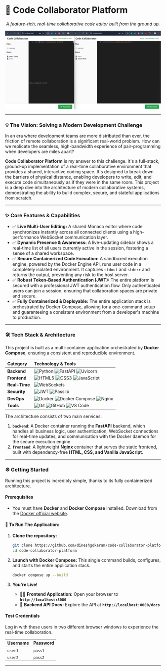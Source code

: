 # 🚀 Code Collaborator Platform

<p align="center">
  <em>A feature-rich, real-time collaborative code editor built from the ground up.</em>
</p>

<p align="center">
  <a href="https://drive.google.com/file/d/1NXRpKhbyfCfVT0gpggytke_fYasEjraD/view?usp=sharing" target="_blank">
    <img src="./demo_thumbnail.png" alt="Link to Project Demo Video" width="800"/>
  </a>
</p>

---

### 💡 The Vision: Solving a Modern Development Challenge

In an era where development teams are more distributed than ever, the friction of remote collaboration is a significant real-world problem. How can we replicate the seamless, high-bandwidth experience of pair-programming when developers are miles apart?

**Code Collaborator Platform** is my answer to this challenge. It's a full-stack, ground-up implementation of a real-time collaborative environment that provides a shared, interactive coding space. It's designed to break down the barriers of physical distance, enabling developers to write, edit, and execute code simultaneously as if they were in the same room. This project is a deep dive into the architecture of modern collaborative systems, demonstrating the ability to build complex, secure, and stateful applications from scratch.

---

### ✨ Core Features & Capabilities

*   ✅ **Live Multi-User Editing:** A shared Monaco editor where code synchronizes instantly across all connected clients using a high-performance WebSocket communication layer.
*   ✅ **Dynamic Presence & Awareness:** A live-updating sidebar shows a real-time list of all users currently active in the session, fostering a sense of a shared workspace.
*   ✅ **Secure Containerized Code Execution:** A sandboxed execution engine, powered by the Docker Engine API, runs user code in a completely isolated environment. It captures `stdout` and `stderr` and returns the output, preventing any risk to the host server.
*   ✅ **Robust Token-Based Authentication (JWT):** The entire platform is secured with a professional JWT authentication flow. Only authenticated users can join a session, ensuring that collaboration spaces are private and secure.
*   ✅ **Fully Containerized & Deployable:** The entire application stack is orchestrated by Docker Compose, allowing for a one-command setup and guaranteeing a consistent environment from a developer's machine to production.

---

### 🛠️ Tech Stack & Architecture

This project is built as a multi-container application orchestrated by **Docker Compose**, ensuring a consistent and reproducible environment.

| Category   | Technology & Tools                                                                                                                                                                                                                                                         |
| :--------- | :------------------------------------------------------------------------------------------------------------------------------------------------------------------------------------------------------------------------------------------------------------------------- |
| **Backend**  | <img src="https://img.shields.io/badge/Python-3776AB?style=for-the-badge&logo=python&logoColor=white" alt="Python"/> <img src="https://img.shields.io/badge/FastAPI-009688?style=for-the-badge&logo=fastapi" alt="FastAPI"/> <img src="https://img.shields.io/badge/Uvicorn-05998b?style=for-the-badge&logo=python" alt="Uvicorn"/>                                                                                                                                                    |
| **Frontend** | <img src="https://img.shields.io/badge/HTML5-E34F26?style=for-the-badge&logo=html5&logoColor=white" alt="HTML5"/> <img src="https://img.shields.io/badge/CSS3-1572B6?style=for-the-badge&logo=css3&logoColor=white" alt="CSS3"/> <img src="https://img.shields.io/badge/JavaScript-F7DF1E?style=for-the-badge&logo=javascript&logoColor=black" alt="JavaScript"/> |
| **Real-Time**| <img src="https://img.shields.io/badge/WebSockets-010101?style=for-the-badge" alt="WebSockets"/>                                                                                                                                                                                 |
| **Security** | <img src="https://img.shields.io/badge/JWT-000000?style=for-the-badge&logo=JSON%20web%20tokens" alt="JWT"/> <img src="https://img.shields.io/badge/Passlib-222222?style=for-the-badge" alt="Passlib"/>                                                                                                                                                         |
| **DevOps**   | <img src="https://img.shields.io/badge/Docker-2496ED?style=for-the-badge&logo=docker&logoColor=white" alt="Docker"/> <img src="https://img.shields.io/badge/Docker%20Compose-2496ED?style=for-the-badge&logo=docker&logoColor=white" alt="Docker Compose"/> <img src="https://img.shields.io/badge/Nginx-009639?style=for-the-badge&logo=nginx" alt="Nginx"/>       |
| **Tools**    | <img src="https://img.shields.io/badge/Git-F05032?style=for-the-badge&logo=git&logoColor=white" alt="Git"/> <img src="https://img.shields.io/badge/GitHub-181717?style=for-the-badge&logo=github" alt="GitHub"/> <img src="https://img.shields.io/badge/VS%20Code-007ACC?style=for-the-badge&logo=visual%20studio%20code&logoColor=white" alt="VS Code"/>   |

The architecture consists of two main services:

1.  **`backend`**: A Docker container running the **FastAPI** backend, which handles all business logic, user authentication, WebSocket connections for real-time updates, and communication with the Docker daemon for the secure execution engine.
2.  **`frontend`**: A lightweight **Nginx** container that serves the static frontend, built with dependency-free **HTML, CSS, and Vanilla JavaScript**.

---

### ⚙️ Getting Started

Running this project is incredibly simple, thanks to its fully containerized architecture.

#### Prerequisites

*   You must have **Docker** and **Docker Compose** installed. Download from the [Docker official website](https://www.docker.com/products/docker-desktop/).

#### 🚀 To Run The Application:

1.  **Clone the repository:**
    ```bash
    git clone https://github.com/dineshgokaram/code-collaborator-platform.git
    cd code-collaborator-platform
    ```

2.  **Launch with Docker Compose:**
    This single command builds, configures, and starts the entire application stack.
    ```bash
    docker compose up --build
    ```

3.  **You're Live!**
    *   👨‍💻 **Frontend Application:** Open your browser to **`http://localhost:8080`**
    *   📄 **Backend API Docs:** Explore the API at **`http://localhost:8000/docs`**

#### Test Credentials

Log in with these users in two different browser windows to experience the real-time collaboration.

| Username | Password |
| :------- | :------- |
| `user1`  | `pass1`  |
| `user2`  | `pass2`  |

---
